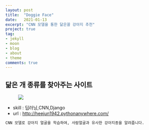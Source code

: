 ```yaml
---
layout: post
title:  "Doggie Face"
date:   2021-01-13
excerpt: "CNN 모델을 통한 닮은꼴 강아지 추천"
project: true
tag:
- jekyll 
- moon
- blog
- about
- theme
comments: true
---
```



## 닮은 개 종류를 찾아주는 사이트

<figure>
	<a href="http://heejun1942.pythonanywhere.com/"><img src="{{ site.url }}/assets/img/portfolio/doggy.png"></a>
	<figcaption><a href="http://heejun1942.pythonanywhere.com/" title=""></a></figcaption>
</figure>


* skill : 딥러닝,CNN,Django
* url : <a href="http://heejun1942.pythonanywhere.com/">  http://heejun1942.pythonanywhere.com/ </a>

```html
CNN 모델로 강아지 얼굴을 학습하여, 사람얼굴과 유사한 강아지종을 알려줍니다.
```

